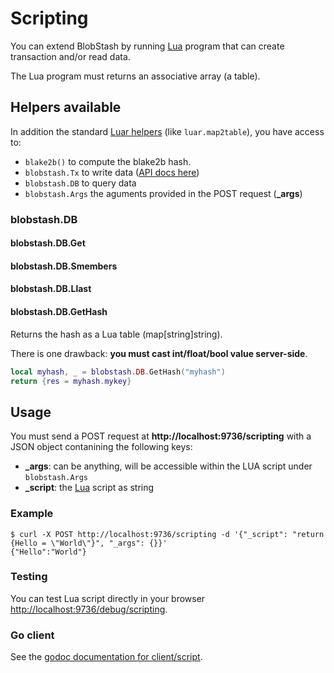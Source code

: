 # Scripting

You can extend BlobStash by running [Lua](http://www.lua.org/) program that can create transaction and/or read data.

The Lua program must returns an associative array (a table).

## Helpers available

In addition the standard [Luar helpers](https://github.com/stevedonovan/luar) (like ``luar.map2table``), you have access to:

- ``blake2b()`` to compute the blake2b hash.
- ``blobstash.Tx`` to write data ([API docs here](http://godoc.org/github.com/tsileo/blobstash/client/transaction))
- ``blobstash.DB`` to query data
- ``blobstash.Args`` the aguments provided in the POST request (**_args**)

### blobstash.DB

#### blobstash.DB.Get

#### blobstash.DB.Smembers

#### blobstash.DB.Llast

#### blobstash.DB.GetHash

Returns the hash as a Lua table (map[string]string).

There is one drawback: **you must cast int/float/bool value server-side**.

```Lua
local myhash, _ = blobstash.DB.GetHash("myhash")
return {res = myhash.mykey}
```

## Usage

You must send a POST request at **http://localhost:9736/scripting** with a JSON object contanining the following keys:

- **_args**: can be anything, will be accessible within the LUA script under ``blobstash.Args``
- **_script**: the [Lua](http://www.lua.org/) script as string

### Example

```console
$ curl -X POST http://localhost:9736/scripting -d '{"_script": "return {Hello = \"World\"}", "_args": {}}'
{"Hello":"World"}
```

### Testing

You can test Lua script directly in your browser [http://localhost:9736/debug/scripting](http://localhost:9736/debug/scripting).

### Go client

See the [godoc documentation for client/script](http://godoc.org/github.com/tsileo/blobstash/client/script).
